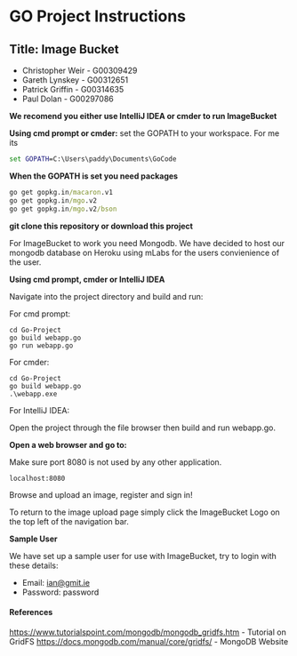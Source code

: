 # GO Project Instructions
## Title: Image Bucket

  - Christopher Weir - G00309429
  - Gareth Lynskey - G00312651
  - Patrick Griffin - G00314635
  - Paul Dolan - G00297086
  
**We recomend you either use IntelliJ IDEA or cmder to run ImageBucket**

**Using cmd prompt or cmder:**
set the GOPATH to your workspace. For me its
```cmd
set GOPATH=C:\Users\paddy\Documents\GoCode
```
**When the GOPATH is set you need packages**
```cmd
go get gopkg.in/macaron.v1
go get gopkg.in/mgo.v2
go get gopkg.in/mgo.v2/bson
```

**git clone this repository or download this project**

For ImageBucket to work you need Mongodb. We have decided to host our mongodb database on Heroku using mLabs for the users convienience of the user.

**Using cmd prompt, cmder or IntelliJ IDEA**

Navigate into the project directory and build and run:

For cmd prompt:
```
cd Go-Project
go build webapp.go
go run webapp.go
```
For cmder:

```
cd Go-Project
go build webapp.go
.\webapp.exe
```
For IntelliJ IDEA:

Open the project through the file browser then build and run webapp.go.

**Open a web browser and go to:**

Make sure port 8080 is not used by any other application.
```
localhost:8080
```

Browse and upload an image, register and sign in!

To return to the image upload page simply click the ImageBucket Logo on the top left of the navigation bar.

**Sample User**

We have set up a sample user for use with ImageBucket, try to login with these details:

- Email: ian@gmit.ie
- Password: password


#### References
https://www.tutorialspoint.com/mongodb/mongodb_gridfs.htm - Tutorial on GridFS
https://docs.mongodb.com/manual/core/gridfs/ - MongoDB Website
